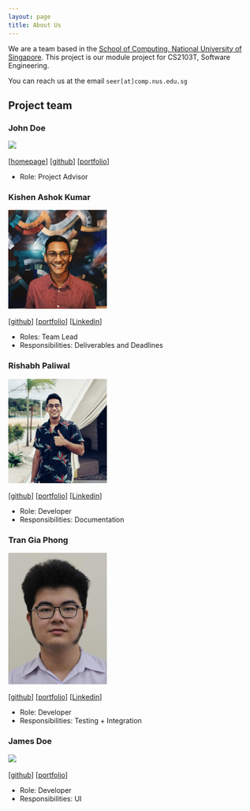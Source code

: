 ```yaml
---
layout: page
title: About Us
---
```


We are a team based in the [School of Computing, National University of Singapore](http://www.comp.nus.edu.sg). This project is  our module project for CS2103T, Software Engineering.

You can reach us at the email `seer[at]comp.nus.edu.sg`

## Project team

### John Doe

<img src="images/johndoe.png" width="200px">

[[homepage](http://www.comp.nus.edu.sg/~damithch)] [[github](https://github.com/johndoe)] [[portfolio](team/johndoe.md)]

* Role: Project Advisor

### Kishen Ashok Kumar

<img src="images/kishenkumarrrrr.png" width="200px">

[[github](https://github.com/KishenKumarrrrr)] [[portfolio](team/kishenkumarrrrr.md)] [[Linkedin](https://www.linkedin.com/in/kishen-ashok-kumar-75b0a1190/)]

* Roles: Team Lead
* Responsibilities: Deliverables and Deadlines

### Rishabh Paliwal

<img src="images/the-reefshark.png" width="200px">

[[github](https://github.com/the-reefshark)] [[portfolio](team/the-reefshark.md)] [[Linkedin](https://www.linkedin.com/in/rishabh-paliwal-44b865190/)]

* Role: Developer
* Responsibilities: Documentation

### Tran Gia Phong

<img src="images/phongtran98.png" width="200px">

[[github](https://github.com/PhongTran98)] [[portfolio](team/phongtran98.md)] [[Linkedin](https://www.linkedin.com/in/gia-phong-tran-1b30b519b/)]

* Role: Developer
* Responsibilities: Testing + Integration

### James Doe

<img src="images/johndoe.png" width="200px">

[[github](http://github.com/johndoe)] [[portfolio](team/johndoe.md)]

* Role: Developer
* Responsibilities: UI
